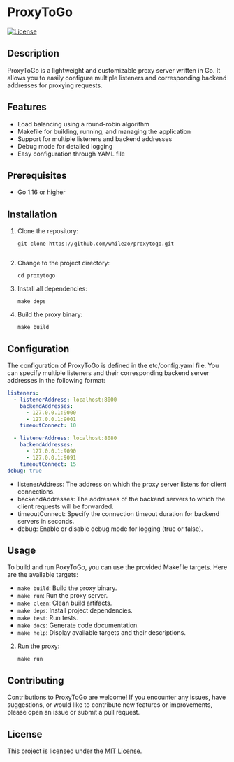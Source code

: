 # ProxyToGo

[![License](https://img.shields.io/badge/License-MIT-blue.svg)](https://opensource.org/license/mit/)

## Description

ProxyToGo is a lightweight and customizable proxy server written in Go. It allows you to easily configure multiple listeners and corresponding backend addresses for proxying requests.

## Features

- Load balancing using a round-robin algorithm
- Makefile for building, running, and managing the application
- Support for multiple listeners and backend addresses
- Debug mode for detailed logging
- Easy configuration through YAML file

## Prerequisites

- Go 1.16 or higher

## Installation

1. Clone the repository:

   ```shell
   git clone https://github.com/whilezo/proxytogo.git
 
2. Change to the project directory:
   ```shell
   cd proxytogo

3. Install all dependencies:
   ```shell
   make deps

4. Build the proxy binary: 
   ```shell
   make build

## Configuration

The configuration of ProxyToGo is defined in the etc/config.yaml file. You can specify multiple listeners and their corresponding backend server addresses in the following format:
   ```yaml
   listeners:
     - listenerAddress: localhost:8000
       backendAddresses:
         - 127.0.0.1:9000
         - 127.0.0.1:9001
       timeoutConnect: 10

     - listenerAddress: localhost:8080
       backendAddresses:
         - 127.0.0.1:9090
         - 127.0.0.1:9091
       timeoutConnect: 15
   debug: true
   ```

- listenerAddress: The address on which the proxy server listens for client connections.
- backendAddresses: The addresses of the backend servers to which the client requests will be forwarded.
- timeoutConnect: Specify the connection timeout duration for backend servers in seconds.
- debug: Enable or disable debug mode for logging (true or false).

## Usage
To build and run PoxyToGo, you can use the provided Makefile targets. Here are the available targets:

- `make build`: Build the proxy binary.
- `make run`: Run the proxy server.
- `make clean`: Clean build artifacts.
- `make deps`: Install project dependencies.
- `make test`: Run tests.
- `make docs`: Generate code documentation.
- `make help`: Display available targets and their descriptions.

2. Run the proxy:
   ```shell
   make run

## Contributing
Contributions to ProxyToGo are welcome! If you encounter any issues, have suggestions, or would like to contribute new features or improvements, please open an issue or submit a pull request.

## License

This project is licensed under the [MIT License](https://opensource.org/license/mit/).